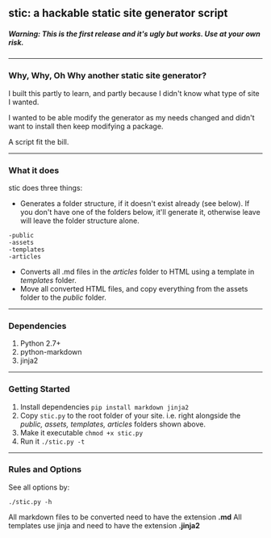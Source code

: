 ## stic: a hackable static site generator script

##### Warning: This is the first release and it's ugly but works. Use at your own risk.

___

### Why, Why, Oh Why another static site generator?

I built this partly to learn, and partly because I didn't know what type of site I wanted. 

I wanted to be able modify the generator as my needs changed and didn't want to install then keep modifying a package. 

A script fit the bill.

____

### What it does

stic does three things:

* Generates a folder structure, if it doesn't exist already (see below). If you don't have one of the folders below, it'll generate it, otherwise leave will leave the folder structure alone.

```
-public
-assets
-templates
-articles
```

* Converts all .md files in the *articles* folder to HTML using a template in *templates* folder.
* Move all converted HTML files, and copy everything from the assets folder to the *public* folder.

____

### Dependencies

1. Python 2.7+
1. python-markdown
1. jinja2

____

### Getting Started

1. Install dependencies `pip install markdown jinja2`
2. Copy `stic.py` to the root folder of your site. i.e. right alongside the *public, assets, templates, articles* folders shown above.
3. Make it executable `chmod +x stic.py`
4. Run it `./stic.py -t`

____

### Rules and Options

See all options by:

`./stic.py -h`


All markdown files to be converted need to have the extension **.md**
All templates use jinja and need to have the extension **.jinja2**
